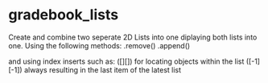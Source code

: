 # gradebook_lists

Create and combine two seperate 2D Lists into one diplaying both lists into one.
Using the following methods:
.remove()
.append()

and using index inserts such as:
([][]) for locating objects within the list
([-1][-1]) always resulting in the last item of the latest list
